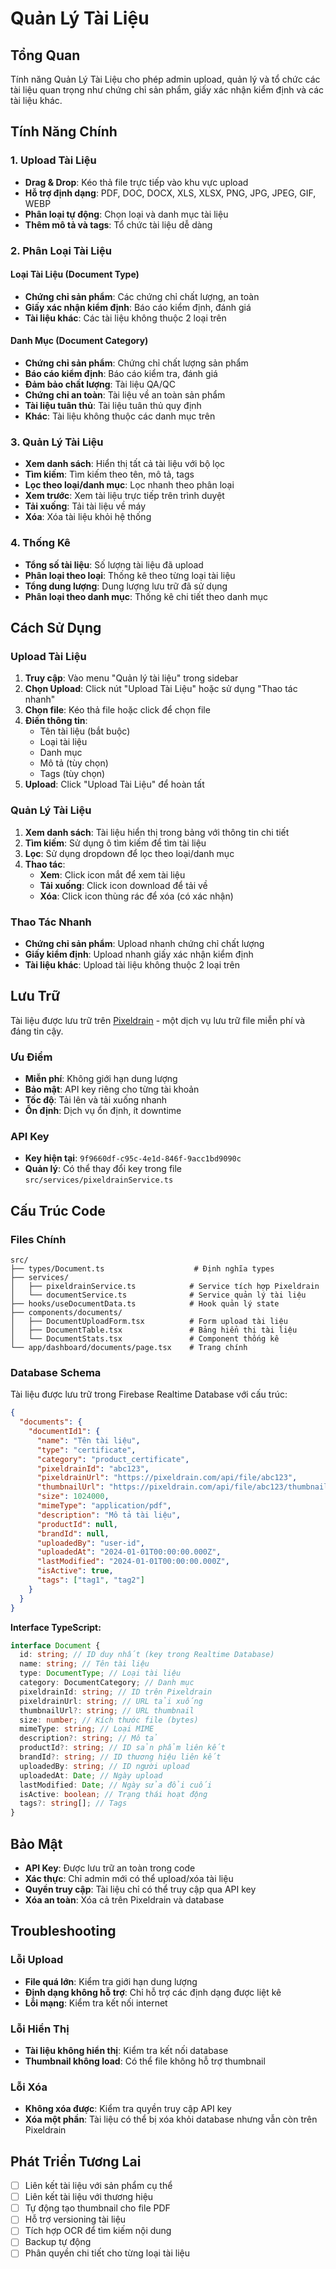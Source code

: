 # Quản Lý Tài Liệu

## Tổng Quan

Tính năng Quản Lý Tài Liệu cho phép admin upload, quản lý và tổ chức các tài liệu quan trọng như chứng chỉ sản phẩm, giấy xác nhận kiểm định và các tài liệu khác.

## Tính Năng Chính

### 1. Upload Tài Liệu

- **Drag & Drop**: Kéo thả file trực tiếp vào khu vực upload
- **Hỗ trợ định dạng**: PDF, DOC, DOCX, XLS, XLSX, PNG, JPG, JPEG, GIF, WEBP
- **Phân loại tự động**: Chọn loại và danh mục tài liệu
- **Thêm mô tả và tags**: Tổ chức tài liệu dễ dàng

### 2. Phân Loại Tài Liệu

#### Loại Tài Liệu (Document Type)

- **Chứng chỉ sản phẩm**: Các chứng chỉ chất lượng, an toàn
- **Giấy xác nhận kiểm định**: Báo cáo kiểm định, đánh giá
- **Tài liệu khác**: Các tài liệu không thuộc 2 loại trên

#### Danh Mục (Document Category)

- **Chứng chỉ sản phẩm**: Chứng chỉ chất lượng sản phẩm
- **Báo cáo kiểm định**: Báo cáo kiểm tra, đánh giá
- **Đảm bảo chất lượng**: Tài liệu QA/QC
- **Chứng chỉ an toàn**: Tài liệu về an toàn sản phẩm
- **Tài liệu tuân thủ**: Tài liệu tuân thủ quy định
- **Khác**: Tài liệu không thuộc các danh mục trên

### 3. Quản Lý Tài Liệu

- **Xem danh sách**: Hiển thị tất cả tài liệu với bộ lọc
- **Tìm kiếm**: Tìm kiếm theo tên, mô tả, tags
- **Lọc theo loại/danh mục**: Lọc nhanh theo phân loại
- **Xem trước**: Xem tài liệu trực tiếp trên trình duyệt
- **Tải xuống**: Tải tài liệu về máy
- **Xóa**: Xóa tài liệu khỏi hệ thống

### 4. Thống Kê

- **Tổng số tài liệu**: Số lượng tài liệu đã upload
- **Phân loại theo loại**: Thống kê theo từng loại tài liệu
- **Tổng dung lượng**: Dung lượng lưu trữ đã sử dụng
- **Phân loại theo danh mục**: Thống kê chi tiết theo danh mục

## Cách Sử Dụng

### Upload Tài Liệu

1. **Truy cập**: Vào menu "Quản lý tài liệu" trong sidebar
2. **Chọn Upload**: Click nút "Upload Tài Liệu" hoặc sử dụng "Thao tác nhanh"
3. **Chọn file**: Kéo thả file hoặc click để chọn file
4. **Điền thông tin**:
   - Tên tài liệu (bắt buộc)
   - Loại tài liệu
   - Danh mục
   - Mô tả (tùy chọn)
   - Tags (tùy chọn)
5. **Upload**: Click "Upload Tài Liệu" để hoàn tất

### Quản Lý Tài Liệu

1. **Xem danh sách**: Tài liệu hiển thị trong bảng với thông tin chi tiết
2. **Tìm kiếm**: Sử dụng ô tìm kiếm để tìm tài liệu
3. **Lọc**: Sử dụng dropdown để lọc theo loại/danh mục
4. **Thao tác**:
   - **Xem**: Click icon mắt để xem tài liệu
   - **Tải xuống**: Click icon download để tải về
   - **Xóa**: Click icon thùng rác để xóa (có xác nhận)

### Thao Tác Nhanh

- **Chứng chỉ sản phẩm**: Upload nhanh chứng chỉ chất lượng
- **Giấy kiểm định**: Upload nhanh giấy xác nhận kiểm định
- **Tài liệu khác**: Upload tài liệu không thuộc 2 loại trên

## Lưu Trữ

Tài liệu được lưu trữ trên [Pixeldrain](https://pixeldrain.com) - một dịch vụ lưu trữ file miễn phí và đáng tin cậy.

### Ưu Điểm

- **Miễn phí**: Không giới hạn dung lượng
- **Bảo mật**: API key riêng cho từng tài khoản
- **Tốc độ**: Tải lên và tải xuống nhanh
- **Ổn định**: Dịch vụ ổn định, ít downtime

### API Key

- **Key hiện tại**: `9f9660df-c95c-4e1d-846f-9acc1bd9090c`
- **Quản lý**: Có thể thay đổi key trong file `src/services/pixeldrainService.ts`

## Cấu Trúc Code

### Files Chính

```
src/
├── types/Document.ts                    # Định nghĩa types
├── services/
│   ├── pixeldrainService.ts            # Service tích hợp Pixeldrain
│   └── documentService.ts              # Service quản lý tài liệu
├── hooks/useDocumentData.ts            # Hook quản lý state
├── components/documents/
│   ├── DocumentUploadForm.tsx          # Form upload tài liệu
│   ├── DocumentTable.tsx               # Bảng hiển thị tài liệu
│   └── DocumentStats.tsx               # Component thống kê
└── app/dashboard/documents/page.tsx    # Trang chính
```

### Database Schema

Tài liệu được lưu trữ trong Firebase Realtime Database với cấu trúc:

```json
{
  "documents": {
    "documentId1": {
      "name": "Tên tài liệu",
      "type": "certificate",
      "category": "product_certificate",
      "pixeldrainId": "abc123",
      "pixeldrainUrl": "https://pixeldrain.com/api/file/abc123",
      "thumbnailUrl": "https://pixeldrain.com/api/file/abc123/thumbnail",
      "size": 1024000,
      "mimeType": "application/pdf",
      "description": "Mô tả tài liệu",
      "productId": null,
      "brandId": null,
      "uploadedBy": "user-id",
      "uploadedAt": "2024-01-01T00:00:00.000Z",
      "lastModified": "2024-01-01T00:00:00.000Z",
      "isActive": true,
      "tags": ["tag1", "tag2"]
    }
  }
}
```

**Interface TypeScript:**

```typescript
interface Document {
  id: string; // ID duy nhất (key trong Realtime Database)
  name: string; // Tên tài liệu
  type: DocumentType; // Loại tài liệu
  category: DocumentCategory; // Danh mục
  pixeldrainId: string; // ID trên Pixeldrain
  pixeldrainUrl: string; // URL tải xuống
  thumbnailUrl?: string; // URL thumbnail
  size: number; // Kích thước file (bytes)
  mimeType: string; // Loại MIME
  description?: string; // Mô tả
  productId?: string; // ID sản phẩm liên kết
  brandId?: string; // ID thương hiệu liên kết
  uploadedBy: string; // ID người upload
  uploadedAt: Date; // Ngày upload
  lastModified: Date; // Ngày sửa đổi cuối
  isActive: boolean; // Trạng thái hoạt động
  tags?: string[]; // Tags
}
```

## Bảo Mật

- **API Key**: Được lưu trữ an toàn trong code
- **Xác thực**: Chỉ admin mới có thể upload/xóa tài liệu
- **Quyền truy cập**: Tài liệu chỉ có thể truy cập qua API key
- **Xóa an toàn**: Xóa cả trên Pixeldrain và database

## Troubleshooting

### Lỗi Upload

- **File quá lớn**: Kiểm tra giới hạn dung lượng
- **Định dạng không hỗ trợ**: Chỉ hỗ trợ các định dạng được liệt kê
- **Lỗi mạng**: Kiểm tra kết nối internet

### Lỗi Hiển Thị

- **Tài liệu không hiển thị**: Kiểm tra kết nối database
- **Thumbnail không load**: Có thể file không hỗ trợ thumbnail

### Lỗi Xóa

- **Không xóa được**: Kiểm tra quyền truy cập API key
- **Xóa một phần**: Tài liệu có thể bị xóa khỏi database nhưng vẫn còn trên Pixeldrain

## Phát Triển Tương Lai

- [ ] Liên kết tài liệu với sản phẩm cụ thể
- [ ] Liên kết tài liệu với thương hiệu
- [ ] Tự động tạo thumbnail cho file PDF
- [ ] Hỗ trợ versioning tài liệu
- [ ] Tích hợp OCR để tìm kiếm nội dung
- [ ] Backup tự động
- [ ] Phân quyền chi tiết cho từng loại tài liệu
